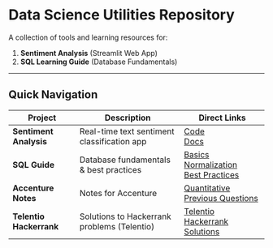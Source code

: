 # Data Science Utilities Repository

A collection of tools and learning resources for:
1. **Sentiment Analysis** (Streamlit Web App)
2. **SQL Learning Guide** (Database Fundamentals)

---

## Quick Navigation
<!-- add accenture notes -->
| Project               | Description                                  | Direct Links                          |
|-----------------------|----------------------------------------------|---------------------------------------|
| **Sentiment Analysis**| Real-time text sentiment classification app | [Code](./Flask-Tutorial/app.py)<br>[Docs](./Flask-Tutorial/README.md) |
| **SQL Guide**         | Database fundamentals & best practices      | [Basics](./SQL-Notes/README.md)<br>[Normalization](./SQL-Notes/Normalization.md)<br>[Best Practices](./SQL-Notes/SQL_Best_Practices.md) |
| **Accenture Notes**   | Notes for Accenture| [Quantitative](Accenture-Questions\Quans.md)<br>[Previous Questions](Accenture-Questions\Questions.md) |
| **Telentio Hackerrank**| Solutions to Hackerrank problems (Telentio) | [Telentio Hackerrank Solutions](Telentio-hackerrank-problems\README.md) |